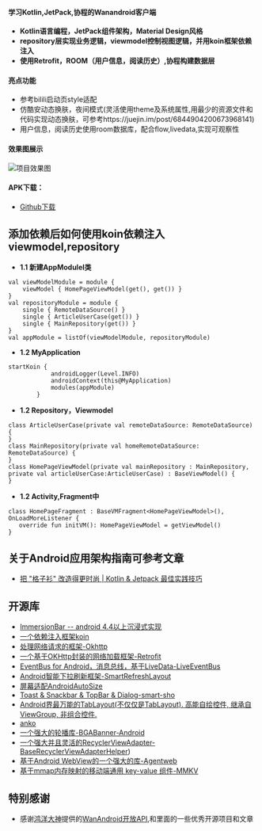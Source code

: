 #### 学习Kotlin,JetPack,协程的Wanandroid客户端
- **Kotlin语言编程，JetPack组件架构，Material Design风格**
- **repository层实现业务逻辑，viewmodel控制视图逻辑，并用koin框架依赖注入**
- **使用Retrofit，ROOM（用户信息，阅读历史）,协程构建数据层**  
#### 亮点功能
- 参考bilili启动页style适配
- 仿酷安动态换肤，夜间模式(灵活使用theme及系统属性,用最少的资源文件和代码实现动态换肤，可参考https://juejin.im/post/6844904200673968141)
- 用户信息，阅读历史使用room数据库，配合flow,livedata,实现可观察性
#### 效果图展示 
![项目效果图](https://source.acexy.cn/view/XQXWOxb)
 #### APK下载：
- [Github下载](https://github.com/wwy863399246/WanAndroid/releases/download/1.0.0/app-debug.apk)
## 添加依赖后如何使用koin依赖注入viewmodel,repository
- **1.1 新建AppModulel类**
```
val viewModelModule = module {
    viewModel { HomePageViewModel(get(), get()) }
}
val repositoryModule = module {
    single { RemoteDataSource() }
    single { ArticleUserCase(get()) }
    single { MainRepository(get()) }
}
val appModule = listOf(viewModelModule, repositoryModule)
```
- **1.2 MyApplication**
```
startKoin {
            androidLogger(Level.INFO)
            androidContext(this@MyApplication)
            modules(appModule)
        }
```
- **1.2 Repository，Viewmodel**
```
class ArticleUserCase(private val remoteDataSource: RemoteDataSource) {
}
class MainRepository(private val homeRemoteDataSource: RemoteDataSource) {
}
class HomePageViewModel(private val mainRepository : MainRepository, private val articleUserCase:ArticleUserCase) : BaseViewModel() {
}
```
- **1.2 Activity,Fragment中**
```
class HomePageFragment : BaseVMFragment<HomePageViewModel>(), OnLoadMoreListener {
   override fun initVM(): HomePageViewModel = getViewModel()
}
```
## 关于Android应用架构指南可参考文章
- [把 "格子衫" 改造得更时尚 | Kotlin & Jetpack 最佳实践技巧](https://juejin.im/post/6844903961384714248#heading-3)
## 开源库
- [ImmersionBar -- android 4.4以上沉浸式实现](https://github.com/gyf-dev/ImmersionBar)
- [一个依赖注入框架koin](https://github.com/InsertKoinIO/koin)
- [处理网络请求的框架-Okhttp](https://github.com/square/okhttp)
- [一个基于OKHttp封装的网络加载框架-Retrofit](https://github.com/square/retrofit)
- [EventBus for Android，消息总线，基于LiveData-LiveEventBus](https://github.com/JeremyLiao/LiveEventBus)
- [Android智能下拉刷新框架-SmartRefreshLayout](https://github.com/scwang90/SmartRefreshLayout)
- [屏幕适配AndroidAutoSize](https://github.com/JessYanCoding/AndroidAutoSize)
- [Toast & Snackbar & TopBar & Dialog-smart-sho](https://github.com/opensource-zhuzhiqiang/smart-show)
- [Android界最万能的TabLayout(不仅仅是TabLayout). 高能自绘控件, 继承自ViewGroup, 非组合控件.](https://github.com/angcyo/DslTabLayout)
- [anko](https://github.com/Kotlin/anko)
- [一个强大的轮播库-BGABanner-Android](https://github.com/bingoogolapple/BGABanner-Android)
- [一个强大并且灵活的RecyclerViewAdapter-BaseRecyclerViewAdapterHelper](https://github.com/CymChad/BaseRecyclerViewAdapterHelper))
- [基于Android WebView的一个强大的库-Agentweb](https://github.com/Justson/AgentWeb)
- [基于mmap内存映射的移动端通用 key-value 组件-MMKV](https://github.com/Tencent/MMKV)

## 特别感谢
- 感谢[鸿洋大神](https://github.com/hongyangAndroid)提供的[WanAndroid开放API](https://www.wanandroid.com/blog/show/2),和里面的一些优秀开源项目和文章
